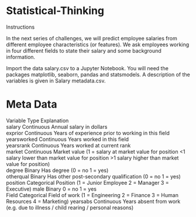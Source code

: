 # Statistical-Thinking


Instructions

In the next series of challenges, we will predict employee salaries from different employee characteristics (or features). We ask employees working in four different fields to state their salary and some background information.

Import the data salary.csv to a Jupyter Notebook. You will need the packages matplotlib, seaborn, pandas and statsmodels. A description of the variables is given in Salary metadata.csv.

# Meta Data

Variable	Type	Explanation			
salary	Continuous	Annual salary in dollars			
exprior	Continuous	Years of experience prior to working in this field			
yearsworked	Continuous	Years worked in this field			
yearsrank	Continuous	Years worked at current rank 			
market	Continuous	Market value (1 = salary at market value for position	 <1 salary lower than market value for position	 >1 salary higher than market value for position)	
degree	Binary	Has degree (0 = no	 1 = yes)		
otherqual	Binary	Has other post-secondary qualification (0 = no	 1 = yes)		
position	Categorical	Position (1 = Junior Employee	 2 = Manager	 3 = Executive)	
male	Binary	0 = no	 1 = yes		
Field	Categorical	Field of work (1 = Engineering	 2 = Finance	 3 = Human Resources	 4 = Marketing)
yearsabs	Continuous	Years absent from work (e.g. due to illness / child rearing / personal reasons)			
